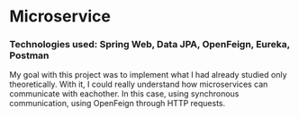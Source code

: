 # Microservice

<h3>Technologies used: Spring Web, Data JPA, OpenFeign, Eureka, Postman</h3>

My goal with this project was to implement what I had already studied only theoretically. With it, I could really understand how microservices can communicate with eachother. In this case, using synchronous communication, using OpenFeign through HTTP requests.
